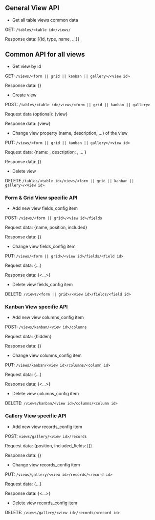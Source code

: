 	 	 	
## General View API
- Get all table views common data

GET: ```/tables/<table id>/views/```

Response data: [{id, type, name, ...}]

## Common API for all views
- Get view by id

GET: ```/views/<form || grid || kanban || gallery>/<view id>```

Response data: {<view data>}

- Create view

POST: ```/tables/<table id>/views/<form || grid || kanban || gallery>```

Request data (optional): {view}

Response data: {view}

- Change view property (name, description, ...) of the view

PUT: 	```/views/<form || grid || kanban || gallery>/<view id>```

Request data: {name: <nameValue>, description: <descriptionValue>, ... }

Response data: {<updated properties>}

- Delete view

DELETE ```/tables/<table id>/views/<form || grid || kanban || gallery>/<view id>```

### Form & Grid View specific API

- Add new view fields_config item

POST: ```/views/<form || grid>/<view id>/fields```

Request data: {name, position, included}

Response data: {<fields data>}

- Change view fields_config item

PUT: ```/views/<form || grid>/<view id>/fields/<field id>```

Request data: {...}

Response data: {<...>}

- Delete view fields_config item

DELETE: ```/views/<form || grid>/<view id>/fields/<field id>```

### Kanban View specific API

- Add new view columns_config item

POST: ```/views/kanban/<view id>/columns```

Request data: {hidden}

Response data: {<columns data>}

- Change view columns_config item

PUT: ```/views/kanban/<view id>/columns/<column id>```

Request data: {...}

Response data: {<...>}

- Delete view columns_config item

DELETE: ```/views/kanban/<view id>/columns/<column id>```

### Gallery View specific API

- Add new view records_config item

POST: ```views/gallery/<view id>/records```

Request data: {position, included_fields: []}

Response data: {<records data>}

- Change view records_config item

PUT: ```/views/gallery/<view id>/records/<record id>```

Request data: {...}

Response data: {<...>}

- Delete view records_config item

DELETE: ```/views/gallery/<view id>/records/<record id>```

